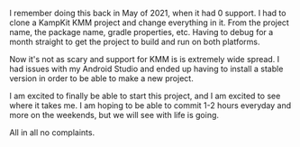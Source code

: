 I remember doing this back in May of 2021, when it had 0 support. I had to clone a KampKit KMM project and change everything in it. From the project name, the package name, gradle properties, etc. Having to debug for a month straight to get the project to build and run on both platforms. 

Now it's not as scary and support for KMM is is extremely wide spread. I had issues with my Android Studio and ended up having to install a stable version in order to be able to make a new project. 

I am excited to finally be able to start this project, and I am excited to see where it takes me. I am hoping to be able to commit 1-2 hours everyday and more on the weekends, but we will see with life is going. 

All in all no complaints.